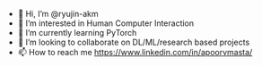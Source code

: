 - 👋 Hi, I’m @ryujin-akm
- 👀 I’m interested in Human Computer Interaction
- 🌱 I’m currently learning PyTorch
- 💞️ I’m looking to collaborate on DL/ML/research based projects
- 📫 How to reach me https://www.linkedin.com/in/apoorvmasta/

<!---
ryujin-akm/ryujin-akm is a ✨ special ✨ repository because its `README.md` (this file) appears on your GitHub profile.
You can click the Preview link to take a look at your changes.
--->
